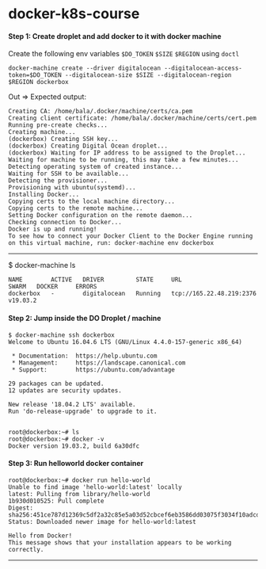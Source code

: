 # docker-k8s-course


#### Step 1: Create droplet and add docker to it with docker machine

Create the following env variables 
`$DO_TOKEN` `$SIZE` `$REGION`
using `doctl`
  
```
docker-machine create --driver digitalocean --digitalocean-access-token=$DO_TOKEN --digitalocean-size $SIZE --digitalocean-region $REGION dockerbox
```

Out => Expected output:
```
Creating CA: /home/bala/.docker/machine/certs/ca.pem
Creating client certificate: /home/bala/.docker/machine/certs/cert.pem
Running pre-create checks...
Creating machine...
(dockerbox) Creating SSH key...
(dockerbox) Creating Digital Ocean droplet...
(dockerbox) Waiting for IP address to be assigned to the Droplet...
Waiting for machine to be running, this may take a few minutes...
Detecting operating system of created instance...
Waiting for SSH to be available...
Detecting the provisioner...
Provisioning with ubuntu(systemd)...
Installing Docker...
Copying certs to the local machine directory...
Copying certs to the remote machine...
Setting Docker configuration on the remote daemon...
Checking connection to Docker...
Docker is up and running!
To see how to connect your Docker Client to the Docker Engine running on this virtual machine, run: docker-machine env dockerbox

```
---

$ docker-machine ls
```
NAME        ACTIVE   DRIVER         STATE     URL                        SWARM   DOCKER     ERRORS
dockerbox   -        digitalocean   Running   tcp://165.22.48.219:2376           v19.03.2   
```

#### Step 2: Jump inside the DO Droplet / machine

```
$ docker-machine ssh dockerbox
Welcome to Ubuntu 16.04.6 LTS (GNU/Linux 4.4.0-157-generic x86_64)

 * Documentation:  https://help.ubuntu.com
 * Management:     https://landscape.canonical.com
 * Support:        https://ubuntu.com/advantage

29 packages can be updated.
12 updates are security updates.

New release '18.04.2 LTS' available.
Run 'do-release-upgrade' to upgrade to it.


root@dockerbox:~# ls
root@dockerbox:~# docker -v
Docker version 19.03.2, build 6a30dfc

```

#### Step 3: Run helloworld docker container

```
root@dockerbox:~# docker run hello-world
Unable to find image 'hello-world:latest' locally
latest: Pulling from library/hello-world
1b930d010525: Pull complete 
Digest: sha256:451ce787d12369c5df2a32c85e5a03d52cbcef6eb3586dd03075f3034f10adcd
Status: Downloaded newer image for hello-world:latest

Hello from Docker!
This message shows that your installation appears to be working correctly.

```

---


